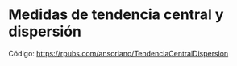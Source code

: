 # Medidas de tendencia central y dispersión

Código: https://rpubs.com/ansoriano/TendenciaCentralDispersion
